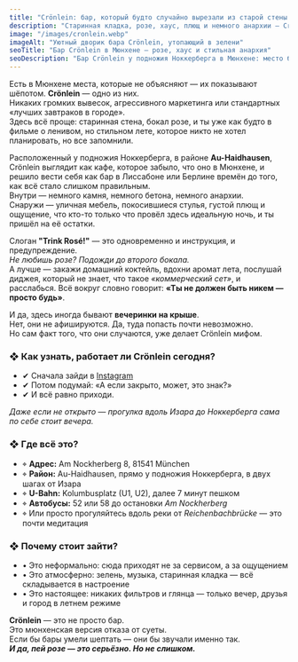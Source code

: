 ```yaml
---
title: "Crönlein: бар, который будто случайно вырезали из старой стены и пустили в него музыку, вино и свободу"
description: "Старинная кладка, розе, хаус, плющ и немного анархии — Crönlein в Мюнхене делает ставку на атмосферу, а не на тренды."
image: "/images/cronlein.webp"
imageAlt: "Уютный дворик бара Crönlein, утопающий в зелени"
seoTitle: "Бар Crönlein в Мюнхене — розе, хаус и стильная анархия"
seoDescription: "Бар Crönlein у подножия Ноккерберга в Мюнхене: место без вывески, но с атмосферой. Музыка, уличная мебель, коктейли и вечеринки на крыше."
---
```


Есть в Мюнхене места, которые не объясняют — их показывают шёпотом. **Crönlein** — одно из них.  
Никаких громких вывесок, агрессивного маркетинга или стандартных «лучших завтраков в городе».  
Здесь всё проще: старинная стена, бокал розе, и ты уже как будто в фильме о ленивом, но стильном лете, которое никто не хотел планировать, но все запомнили.

Расположенный у подножия Ноккерберга, в районе **Au-Haidhausen**, Crönlein выглядит как кафе, которое забыло, что оно в Мюнхене, и решило вести себя как бар в Лиссабоне или Берлине времён до того, как всё стало слишком правильным.  
Внутри — немного камня, немного бетона, немного анархии.  
Снаружи — уличная мебель, покосившиеся стулья, густой плющ и ощущение, что кто-то только что провёл здесь идеальную ночь, и ты пришёл на её остатки.

Слоган **"Trink Rosé!"** — это одновременно и инструкция, и предупреждение.  
_Не любишь розе? Подожди до второго бокала._  
А лучше — закажи домашний коктейль, вдохни аромат лета, послушай диджея, который не знает, что такое _«коммерческий сет»_, и расслабься. Всё вокруг словно говорит: **«Ты не должен быть никем — просто будь»**.

И да, здесь иногда бывают **вечеринки на крыше**.  
Нет, они не афишируются. Да, туда попасть почти невозможно.  
Но сам факт того, что они случаются, уже делает Crönlein мифом.

### ❖ Как узнать, работает ли Crönlein сегодня?

- ✔ Сначала зайди в [Instagram](https://www.instagram.com/croenlein_/?hl=en) 
- ✔ Потом подумай: «А если закрыто, может, это знак?»  
- ✔ И всё равно приходи.  

_Даже если не открыто — прогулка вдоль Изара до Ноккерберга сама по себе стоит вечера._

### ❖ Где всё это?

- ⌖ **Адрес:** Am Nockherberg 8, 81541 München  
- ⌖ **Район:** Au-Haidhausen, прямо у подножия Ноккерберга, в двух шагах от Изара  
- ⌖ **U-Bahn:** Kolumbusplatz (U1, U2), далее 7 минут пешком  
- ⌖ **Автобусы:** 52 или 58 до остановки *Am Nockherberg*  
- ⌖ Или просто прогуляйтесь вдоль реки от *Reichenbachbrücke* — это почти медитация


### ❖ Почему стоит зайти?

- • Это неформально: сюда приходят не за сервисом, а за ощущением  
- • Это атмосферно: зелень, музыка, старинная кладка — всё складывается в настроение  
- • Это настоящее: никаких фильтров и глянца — только вечер, друзья и город в летнем режиме

**Crönlein** — это не просто бар.  
Это мюнхенская версия отказа от суеты.  
Если бы бары умели шептать — они бы звучали именно так.  
_**И да, пей розе — это серьёзно. Но не слишком.**_
